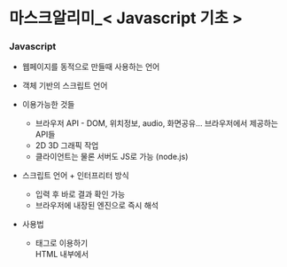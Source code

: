 마스크알리미_< Javascript 기초 >
================================
### Javascript
* 웹페이지를 동적으로 만들때 사용하는 언어
* 객체 기반의 스크립트 언어
* 이용가능한 것들
  * 브라우저 API - DOM, 위치정보, audio, 화면공유... 브라우저에서 제공하는 API들
  * 2D 3D 그래픽 작업
  * 클라이언트는 물론 서버도 JS로 가능 (node.js)
  
* 스크립트 언어 + 인터프리터 방식  
  * 입력 후 바로 결과 확인 가능
  * 브라우저에 내장된 엔진으로 즉시 해석
  
* 사용법    
  * 태그로 이용하기    
    HTML 내부에서 <script> 태그내 사용
  * 파일로 이용하기    
    .js 파일로 만들고 <script src="파일경로"> 를 사용해서 불러오기


1. 변수
  * 7가지 데이터 타입
    * Boolean
    * Null
    * Undefined
    * Numver
    * Sting
    * Symbol
    * Object
    
  * 변수를 선언하는 방법  
    * Var : 변수선언 방식 // 권장하지 않음
    * let : block scope 변수 // 타언어와 비슷하기 동작
    * const : 변하지 않는 데이터를 저장 // 파이, 객체
    
2. 반복문
   const numInfo = { "one":"first", "two":"second", "three":"third" }  
   for (const i in numInfo) {    
        console.log('기수: ${i}, 서수: ${numInfo[i]}')'   
        }   
        
3. 조건문
   prompt
   
4. DOM 다루기    
   DOM      
   * 웹페이지에 접근할 수 있게 해주는 일종의 인터페이스
   * 자바스크립트와는 별게
   * 자바스크립트에 돔을 조작할 수 있는 API 존재
   
   * 실습
      * 노드 선택하기
        f12 - Elements 에서 마우스로 선택했을때 선택되는 하나하나를 객체로 봄    
        --> id, class, css 선택자들을 통해 이 노드들을 선택할 수 있음    
        
      * 속성 변경하기
        변경하고 싶은 속성을 f12를 통해 찾은 후 복사    
        let을 통해 복붙한 후 .style을 이용해 변경    
    
5. 함수    
   function   
   * 기본형태
   * 익명함수 형태
   * 화살표함수(=>) 형태

